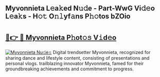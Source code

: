 ## Myvonnieta L𝚎a𝚔ed N𝚞𝚍e - Part-WwG Vi𝚍𝚎o L𝚎a𝚔s - H𝚘𝚝 O𝚗𝚕yf𝚊ns P𝚑𝚘tos bZOio

# <h2><a href="http://kfaqus.oniu.top/?m=Myvonnieta">🔗👉 🔴 Myvonnieta P𝚑ot𝚘𝚜 V𝚒d𝚎o</a></h2>

[![Myvonnieta Nu𝚍e𝚜](https://i.imgur.com/0qMVB7G.gif)](http://kfaqus.oniu.top/?m=Myvonnieta)
Digital trendsetter Myvonnieta, recognized for sharing dance and lifestyle content, consisting of presentations and personal vlogs. trailblazing innovator Myvonnieta, famed for their groundbreaking achievements and commitment to progress.  
